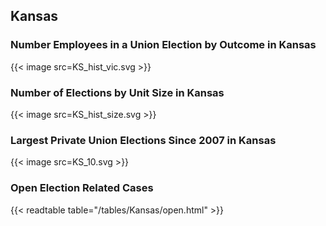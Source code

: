 ##  Kansas

### Number Employees in a Union Election by Outcome in Kansas
{{< image src=KS_hist_vic.svg >}}

### Number of Elections by Unit Size in Kansas
{{< image src=KS_hist_size.svg >}}

### Largest Private Union Elections Since 2007 in Kansas
{{< image src=KS_10.svg >}}

### Open Election Related Cases
{{< readtable table="/tables/Kansas/open.html" >}}

